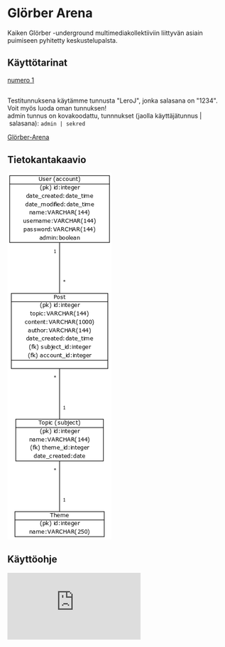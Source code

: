 # Glörber Arena
Kaiken Glörber -underground multimediakollektiiviin liittyvän asiain puimiseen pyhitetty keskustelupalsta.
## Käyttötarinat
[numero 1](https://github.com/VirtualAkseli/GlorberArena/blob/master/documentation/user_story1.md)
##
Testitunnuksena käytämme tunnusta "LeroJ", jonka salasana on "1234".   
Voit myös luoda oman tunnuksen!  
admin tunnus on kovakoodattu, tunnnukset (jaolla käyttäjätunnus | salasana): `` admin | sekred ``


[Glörber-Arena](https://glorber-arena.herokuapp.com/index)
## Tietokantakaavio
![testext](https://raw.githubusercontent.com/VirtualAkseli/GlorberArena/master/db.png "structural layout" )
## Käyttöohje
![manual](https://github.com/VirtualAkseli/GlorberArena/blob/master/documentation/käyttö-ohje.md)

